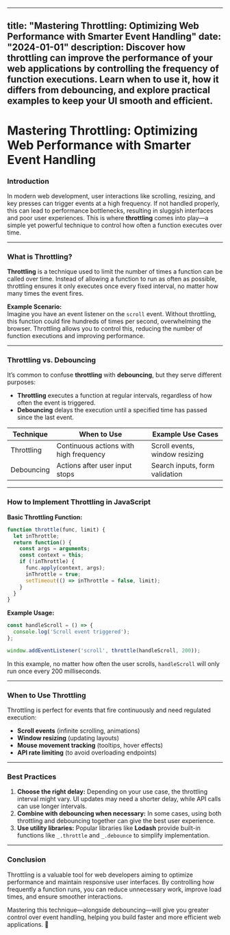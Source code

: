 
---
title: "Mastering Throttling: Optimizing Web Performance with Smarter Event Handling"
date: "2024-01-01"
description: Discover how throttling can improve the performance of your web applications by controlling the frequency of function executions. Learn when to use it, how it differs from debouncing, and explore practical examples to keep your UI smooth and efficient.
---
# Mastering Throttling: Optimizing Web Performance with Smarter Event Handling
### **Introduction**  
In modern web development, user interactions like scrolling, resizing, and key presses can trigger events at a high frequency. If not handled properly, this can lead to performance bottlenecks, resulting in sluggish interfaces and poor user experiences. This is where **throttling** comes into play—a simple yet powerful technique to control how often a function executes over time.

---

### **What is Throttling?**  
**Throttling** is a technique used to limit the number of times a function can be called over time. Instead of allowing a function to run as often as possible, throttling ensures it only executes once every fixed interval, no matter how many times the event fires.

**Example Scenario:**  
Imagine you have an event listener on the `scroll` event. Without throttling, this function could fire hundreds of times per second, overwhelming the browser. Throttling allows you to control this, reducing the number of function executions and improving performance.

---

### **Throttling vs. Debouncing**  
It’s common to confuse **throttling** with **debouncing**, but they serve different purposes:

- **Throttling** executes a function at regular intervals, regardless of how often the event is triggered.
- **Debouncing** delays the execution until a specified time has passed since the last event.

| Technique   | When to Use                         | Example Use Cases             |
|-------------|------------------------------------|--------------------------------|
| Throttling  | Continuous actions with high frequency | Scroll events, window resizing |
| Debouncing  | Actions after user input stops     | Search inputs, form validation  |

---

### **How to Implement Throttling in JavaScript**  

**Basic Throttling Function:**

```javascript
function throttle(func, limit) {
  let inThrottle;
  return function() {
    const args = arguments;
    const context = this;
    if (!inThrottle) {
      func.apply(context, args);
      inThrottle = true;
      setTimeout(() => inThrottle = false, limit);
    }
  }
}
```

**Example Usage:**

```javascript
const handleScroll = () => {
  console.log('Scroll event triggered');
};

window.addEventListener('scroll', throttle(handleScroll, 200));
```

In this example, no matter how often the user scrolls, `handleScroll` will only run once every 200 milliseconds.

---

### **When to Use Throttling**  
Throttling is perfect for events that fire continuously and need regulated execution:

- **Scroll events** (infinite scrolling, animations)
- **Window resizing** (updating layouts)
- **Mouse movement tracking** (tooltips, hover effects)
- **API rate limiting** (to avoid overloading endpoints)

---

### **Best Practices**  

1. **Choose the right delay:** Depending on your use case, the throttling interval might vary. UI updates may need a shorter delay, while API calls can use longer intervals.
2. **Combine with debouncing when necessary:** In some cases, using both throttling and debouncing together can give the best user experience.
3. **Use utility libraries:** Popular libraries like **Lodash** provide built-in functions like `_.throttle` and `_.debounce` to simplify implementation.

---

### **Conclusion**  
Throttling is a valuable tool for web developers aiming to optimize performance and maintain responsive user interfaces. By controlling how frequently a function runs, you can reduce unnecessary work, improve load times, and ensure smoother interactions.

Mastering this technique—alongside debouncing—will give you greater control over event handling, helping you build faster and more efficient web applications. 🚀
